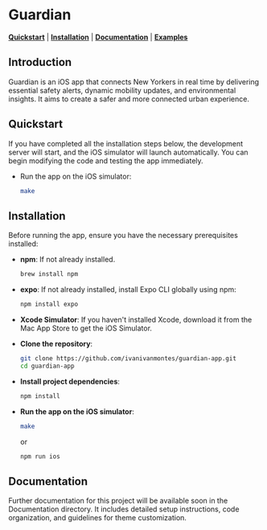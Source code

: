 # Guardian

[**Quickstart**](#quickstart) | [**Installation**](#installation) | [**Documentation**](#documentation) | [**Examples**](#examples)

## Introduction
Guardian is an iOS app that connects New Yorkers in real time by delivering essential safety alerts, dynamic mobility updates, and environmental insights. It aims to create a safer and more connected urban experience.

## Quickstart

If you have completed all the installation steps below, the development server will start, and the iOS simulator will launch automatically. You can begin modifying the code and testing the app immediately.

- Run the app on the iOS simulator:
  ```bash
  make
  ```

## Installation

Before running the app, ensure you have the necessary prerequisites installed:

- **npm**: If not already installed.
  ```bash
  brew install npm
  ```
- **expo**: If not already installed, install Expo CLI globally using npm:
  ```bash
  npm install expo
  ```

- **Xcode Simulator**:
If you haven't installed Xcode, download it from the Mac App Store to get the iOS Simulator.

- **Clone the repository**:
  ```bash
  git clone https://github.com/ivanivanmontes/guardian-app.git
  cd guardian-app
  ```

- **Install project dependencies**:
  ```bash
  npm install
  ```

- **Run the app on the iOS simulator**:
  ```bash
  make
  ```
  or
  ```bash
  npm run ios
  ```

## Documentation

Further documentation for this project will be available soon in the Documentation directory. It includes detailed setup instructions, code organization, and guidelines for theme customization.




